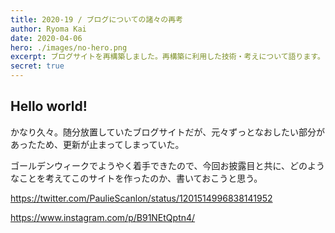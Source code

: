 ```yaml
---
title: 2020-19 / ブログについての諸々の再考
author: Ryoma Kai
date: 2020-04-06
hero: ./images/no-hero.png
excerpt: ブログサイトを再構築しました。再構築に利用した技術・考えについて語ります。
secret: true
---
```



## Hello world! 

かなり久々。随分放置していたブログサイトだが、元々ずっとなおしたい部分があったため、更新が止まってしまっていた。

ゴールデンウィークでようやく着手できたので、今回お披露目と共に、どのようなことを考えてこのサイトを作ったのか、書いておこうと思う。

https://twitter.com/PaulieScanlon/status/1201514996838141952

https://www.instagram.com/p/B91NEtQptn4/
